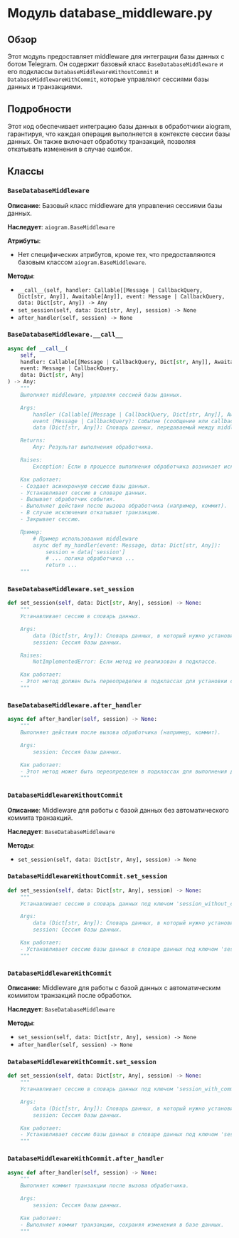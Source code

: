 # Модуль database_middleware.py

## Обзор

Этот модуль предоставляет middleware для интеграции базы данных с ботом Telegram. Он содержит базовый класс `BaseDatabaseMiddleware` и его подклассы `DatabaseMiddlewareWithoutCommit` и `DatabaseMiddlewareWithCommit`, которые управляют сессиями базы данных и транзакциями.

## Подробности

Этот код обеспечивает интеграцию базы данных в обработчики aiogram, гарантируя, что каждая операция выполняется в контексте сессии базы данных. Он также включает обработку транзакций, позволяя откатывать изменения в случае ошибок.

## Классы

### `BaseDatabaseMiddleware`

**Описание**: Базовый класс middleware для управления сессиями базы данных.

**Наследует**: `aiogram.BaseMiddleware`

**Атрибуты**:
- Нет специфических атрибутов, кроме тех, что предоставляются базовым классом `aiogram.BaseMiddleware`.

**Методы**:

- `__call__(self, handler: Callable[[Message | CallbackQuery, Dict[str, Any]], Awaitable[Any]], event: Message | CallbackQuery, data: Dict[str, Any]) -> Any`
- `set_session(self, data: Dict[str, Any], session) -> None`
- `after_handler(self, session) -> None`

### `BaseDatabaseMiddleware.__call__`

```python
async def __call__(
    self,
    handler: Callable[[Message | CallbackQuery, Dict[str, Any]], Awaitable[Any]],
    event: Message | CallbackQuery,
    data: Dict[str, Any]
) -> Any:
    """
    Выполняет middleware, управляя сессией базы данных.

    Args:
        handler (Callable[[Message | CallbackQuery, Dict[str, Any]], Awaitable[Any]]): Обработчик события.
        event (Message | CallbackQuery): Событие (сообщение или callback-запрос).
        data (Dict[str, Any]): Словарь данных, передаваемый между middleware и обработчиком.

    Returns:
        Any: Результат выполнения обработчика.

    Raises:
        Exception: Если в процессе выполнения обработчика возникает исключение, транзакция откатывается.

    Как работает:
    - Создает асинхронную сессию базы данных.
    - Устанавливает сессию в словаре данных.
    - Вызывает обработчик события.
    - Выполняет действия после вызова обработчика (например, коммит).
    - В случае исключения откатывает транзакцию.
    - Закрывает сессию.

    Пример:
        # Пример использования middleware
        async def my_handler(event: Message, data: Dict[str, Any]):
            session = data['session']
            # ... логика обработчика ...
            return ...
    """
```

### `BaseDatabaseMiddleware.set_session`

```python
def set_session(self, data: Dict[str, Any], session) -> None:
    """
    Устанавливает сессию в словарь данных.

    Args:
        data (Dict[str, Any]): Словарь данных, в который нужно установить сессию.
        session: Сессия базы данных.

    Raises:
        NotImplementedError: Если метод не реализован в подклассе.

    Как работает:
    - Этот метод должен быть переопределен в подклассах для установки сессии в словаре данных.
    """
```

### `BaseDatabaseMiddleware.after_handler`

```python
async def after_handler(self, session) -> None:
    """
    Выполняет действия после вызова обработчика (например, коммит).

    Args:
        session: Сессия базы данных.

    Как работает:
    - Этот метод может быть переопределен в подклассах для выполнения действий после вызова обработчика.
    """
```

### `DatabaseMiddlewareWithoutCommit`

**Описание**: Middleware для работы с базой данных без автоматического коммита транзакций.

**Наследует**: `BaseDatabaseMiddleware`

**Методы**:
- `set_session(self, data: Dict[str, Any], session) -> None`

### `DatabaseMiddlewareWithoutCommit.set_session`

```python
def set_session(self, data: Dict[str, Any], session) -> None:
    """
    Устанавливает сессию в словарь данных под ключом 'session_without_commit'.

    Args:
        data (Dict[str, Any]): Словарь данных, в который нужно установить сессию.
        session: Сессия базы данных.

    Как работает:
    - Устанавливает сессию базы данных в словаре данных под ключом 'session_without_commit'.
    """
```

### `DatabaseMiddlewareWithCommit`

**Описание**: Middleware для работы с базой данных с автоматическим коммитом транзакций после обработки.

**Наследует**: `BaseDatabaseMiddleware`

**Методы**:
- `set_session(self, data: Dict[str, Any], session) -> None`
- `after_handler(self, session) -> None`

### `DatabaseMiddlewareWithCommit.set_session`

```python
def set_session(self, data: Dict[str, Any], session) -> None:
    """
    Устанавливает сессию в словарь данных под ключом 'session_with_commit'.

    Args:
        data (Dict[str, Any]): Словарь данных, в который нужно установить сессию.
        session: Сессия базы данных.

    Как работает:
    - Устанавливает сессию базы данных в словаре данных под ключом 'session_with_commit'.
    """
```

### `DatabaseMiddlewareWithCommit.after_handler`

```python
async def after_handler(self, session) -> None:
    """
    Выполняет коммит транзакции после вызова обработчика.

    Args:
        session: Сессия базы данных.

    Как работает:
    - Выполняет коммит транзакции, сохраняя изменения в базе данных.
    """
```